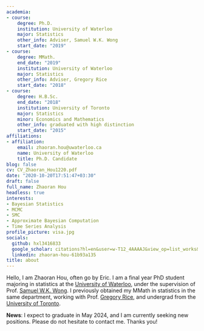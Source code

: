 ```yaml
---
academia:
- course:
    degree: Ph.D.
    institution: University of Waterloo
    major: Statistics
    other_info: Adviser, Samuel W.K. Wong
    start_date: "2019"
- course:
    degree: MMath.
    end_date: "2019"
    institution: University of Waterloo
    major: Statistics
    other_info: Adviser, Gregory Rice
    start_date: "2018"
- course:
    degree: H.B.Sc.
    end_date: "2018"
    institution: University of Toronto
    major: Statistics
    minor: Economics and Mathematics
    other_info: graduated with high distinction
    start_date: "2015"
affiliations:
- affiliation:
    email: zhaoran.hou@uwaterloo.ca
    name: University of Waterloo
    title: Ph.D. Candidate
blog: false
cv: CV_Zhaoran_Hou1220.pdf
date: "2020-10-20T17:51:47+03:30"
draft: false
full_name: Zhaoran Hou
headless: true
interests:
- Bayesian Statistics
- MCMC
- SMC
- Approximate Bayesian Computation
- Time Series Analysis
profile_picture: visa.jpg
socials:
  github: hxl3416833
  google_scholar: citations?hl=en&user=w-T12_4AAAAJ&view_op=list_works&sortby=pubdate
  linkedin: zhaoran-hou-61b93a135
title: about
---
```


Hello, I am Zhaoran Hou, often go by Eric. I am a final year PhD student majoring in statistics at the [University of Waterloo](https://uwaterloo.ca/), under the supervision of Prof. [Samuel W.K. Wong](https://swong.ca/). I previously obtained my MMath in statistics in the same department, working with Prof. [Gregory Rice](https://uwaterloo.ca/statistics-and-actuarial-science/profiles/greg-rice), and undergrad from the [University of Toronto](https://www.utoronto.ca/).

**News**: I expect to graduate in May 2024, and I am currently seeking new positions. Please do not hesitate to contact me. Thanks you!
